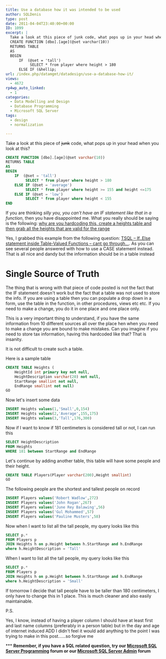 ```yaml
---
title: Use a database how it was intended to be used
author: SQLDenis
type: post
date: 2011-04-04T23:40:00+00:00
ID: 1099
excerpt: |
  Take a look at this piece of junk code, what pops up in your head when you look at this
  CREATE FUNCTION [dbo].[age](@set varchar(10))
  RETURNS TABLE
  AS
  BEGIN
      IF  (@set = 'tall')
           SELECT * from player where height > 180
      ELSE IF (&hellip;
url: /index.php/datamgmt/datadesign/use-a-database-how-it/
views:
  - 4672
rp4wp_auto_linked:
  - 1
categories:
  - Data Modelling and Design
  - Database Programming
  - Microsoft SQL Server
tags:
  - design
  - normalization

---
```

Take a look at this piece of <del>junk</del> code, what pops up in your head when you look at this?

```sql
CREATE FUNCTION [dbo].[age](@set varchar(10))
RETURNS TABLE
AS
BEGIN
    IF  (@set = 'tall')
         SELECT * from player where height > 180
    ELSE IF (@set = 'average')
         SELECT * from player where height >= 155 and height <=175
    ELSE IF (@set = 'low')
         SELECT * from player where height < 155
END
```

If you are thinking _silly you, you can't have an IF statement like that in a function_, then you have disappointed me. What you really should be saying is the following: [why are you hardcoding this, create a heights table and then grab all the heights that are valid for the range][1]

Yes, I grabbed this example from the following question: [TSQL – If..Else statement inside Table-Valued Functions – cant go through...][2]. As you can see several people answered with how to use a CASE statement instead. That is all nice and dandy but the information should be in a table instead

# Single Source of Truth

The thing that is wrong with that piece of code posted is not the fact that the IF statement doesn't work but the fact that a table was not used to store the info. If you are using a table then you can populate a drop down in a form, use the table in the function, in other procedures, views etc etc. If you need to make a change, you do it in one place and one place only. 

This is a very important thing to understand, if you have the same information from 10 different sources all over the place hen when you need to make a change you are bound to make mistakes. Can you imagine if you need to store tax information, having this hardcoded like that? That is insanity.

It is not difficult to create such a table.
  
Here is a sample table

```sql
CREATE TABLE Heights (	
	HeightId int primary key not null,
	HeightDescription varchar(20) not null,
	StartRange smallint not null,
	EndRange smallint not null)
GO
```

Now let's insert some data

```sql
INSERT Heights values(1,'Small',0,154)
INSERT Heights values(2,'Average',155,175)
INSERT Heights values(3,'Tall',176,300)
```

Now if I want to know if 181 centimeters is considered tall or not, I can run this

```sql
SELECT HeightDescription
FROM Heights
WHERE 181 between StartRange and EndRange
```

Let's continue by adding another table, this table will have some people and their height. 

```sql
CREATE TABLE Players(Player varchar(200),Height smallint)
GO
```

The following people are the shortest and tallest people on record

```sql
INSERT Players values('Robert Wadlow',272)
INSERT Players values('John Rogan',267)
INSERT Players values('June Rey Balawing',56)
INSERT Players values('Gul Mohammed',57)
INSERT Players values('Pauline Musters',58)
```

Now when I want to list all the tall people, my query looks like this

```sql
SELECT p.* 
FROM Players p 
JOIN Heights h on p.Height between h.StartRange and h.EndRange
where h.HeightDescription = 'Tall'
```

When I want to list all the tall people, my query looks like this

```sql
SELECT p.* 
FROM Players p 
JOIN Heights h on p.Height between h.StartRange and h.EndRange
where h.HeightDescription = 'Small'
```

If tomorrow I decide that tall people have to be taller than 180 centimeters, I only have to change this in 1 place. This is much cleaner and also easily maintainable.

P.S.
  
Yes, I know, instead of having a player column I should have at least first and last name columns (preferably in a person table) but in the day and age of internet induced ADD I didn't feel it would add anything to the point I was trying to make in this post......so forgive me

\*** **Remember, if you have a SQL related question, try our [Microsoft SQL Server Programming][3] forum or our [Microsoft SQL Server Admin][4] forum**<ins></ins>

 [1]: http://stackoverflow.com/questions/5544269/tsql-if-else-statement-inside-table-valued-functions-cant-go-through/5544320#5544320
 [2]: http://stackoverflow.com/questions/5544269/tsql-if-else-statement-inside-table-valued-functions-cant-go-through
 [3]: http://forum.ltd.local/viewforum.php?f=17
 [4]: http://forum.ltd.local/viewforum.php?f=22